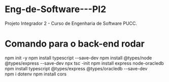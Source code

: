 # Eng-de-Software---PI2
Projeto Integrador 2 - Curso de Engenharia de Software PUCC.

<h1>Comando para o back-end rodar</h1>

<p>npm init -y
npm install typescript --save-dev
npm install @types/node @types/express --save-dev
npx tsc -init
npm install express node-oracledb
npm install typescript @types/express @types/oracledb --save-dev
npm i dotenv
npm install cors</p>